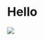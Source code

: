 <h1>Hello</h1>
<img src="https://avatars.githubusercontent.com/u/139458754?s=400&u=6e394940c7c705cce7f1d3300ca917144b341879&v=4" style="radius: 10;"/>
